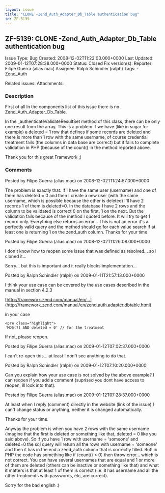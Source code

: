 ```yaml
---
layout: issue
title: "CLONE -Zend_Auth_Adapter_Db_Table authentication bug"
id: ZF-5139
---
```


ZF-5139: CLONE -Zend\_Auth\_Adapter\_Db\_Table authentication bug
-----------------------------------------------------------------

 Issue Type: Bug Created: 2008-12-02T11:22:03.000+0000 Last Updated: 2009-01-12T07:28:38.000+0000 Status: Closed Fix version(s): 
 Reporter:  Filipe Guerra (alias.mac)  Assignee:  Ralph Schindler (ralph)  Tags: - Zend\_Auth
 
 Related issues: 
 Attachments: 
### Description

First of all In the components list of this issue there is no Zend\_Auth\_Adapter\_Db\_Table.

In the \_authenticateValidateResultSet method of this class, there can be only one result from the array. This is a problem if we have (like in sugar for example) a deleted = 1 row that defines if some records are deleted and there is more than 1 row with the same username, of course credential treatment fails (the columns in data base are correct) but it fails to complete validation in PHP (because of the count() in the method reported above.

Thank you for this great Framework ;)

 

 

### Comments

Posted by Filipe Guerra (alias.mac) on 2008-12-02T11:24:57.000+0000

The problem is exactly that. If I have the same user (username) and one of them has deleted = 0 and then I create a new user (with the same username, which is possible because the other is deleted) I'll have 2 records 1 of them is deleted=0. In the database I have 2 rows and the column to be validated is correct 0 on the first, 1 on the next. But the validation fails because of the method I quoted before. It will try to get 1 record only. Everything else returns an error... This is not an error it's a perfectly valid query and the method should go for each value search if at least one is returning 1 on the zend\_auth column. Thanks for your time

 

 

Posted by Filipe Guerra (alias.mac) on 2008-12-02T11:26:08.000+0000

I don't know how to reopen some issue that was defined as resolved... so I cloned it...

Sorry... but this is important and it really blocks implementation...

 

 

Posted by Ralph Schindler (ralph) on 2009-01-11T21:57:13.000+0000

I think your use case can be covered by the use cases described in the manual in section 4.2.3

[http://framework.zend.com/manual/en/…](http://framework.zend.com/manual/en/zend.auth.adapter.dbtable.html)

in your case

 
    <pre class="highlight">
    'MD5(?) AND deleted = 0' // for the treatment


If not, please reopen.

 

 

Posted by Filipe Guerra (alias.mac) on 2009-01-12T07:02:37.000+0000

I can't re-open this... at least I don't see anything to do that.

 

 

Posted by Ralph Schindler (ralph) on 2009-01-12T07:10:20.000+0000

Can you explain how your use case is not solved by the above example? I can reopen if you add a comment (suprised you dont have access to reopen, ill look into that).

 

 

Posted by Filipe Guerra (alias.mac) on 2009-01-12T07:28:37.000+0000

At least when I reply (comment) directly in the website (link of the issue) I can't change status or anything, neither it is changed automatically.

Thanks for your time.

Anyway the problem is when you have 2 rows with the same username (imagine that the first is deleted or something like that, deleted = 0 like you said above). So if you have 1 row with username = 'someone' and deleted=0 the sql query will return all the rows with username = 'someone' and then it has in the end a zend\_auth column that is correctly filled. But! in PHP the code has something like if (count() > 0) then throw error... which is not correct. You can have several usernames that are equal and 1 or more of them are deleted (others can be inactive or something like that) and what it matters is that at least 1 of them is correct (i.e. it has username and all the other treatments with passwords, etc, are correct).

Sorry for the bad english :)

 

 